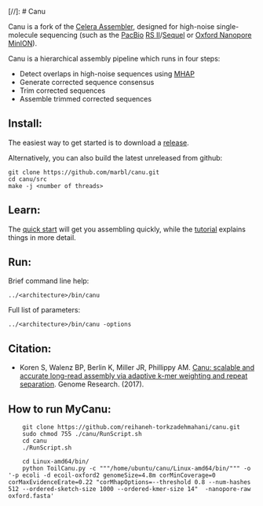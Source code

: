 [//]: # Canu

Canu is a fork of the [Celera Assembler](http://wgs-assembler.sourceforge.net/wiki/index.php?title=Main_Page), designed for high-noise single-molecule sequencing (such as the [PacBio](http://www.pacb.com) [RS II](http://www.pacb.com/products-and-services/pacbio-systems/rsii/)/[Sequel](http://www.pacb.com/products-and-services/pacbio-systems/sequel/) or [Oxford Nanopore](https://www.nanoporetech.com/) [MinION](https://nanoporetech.com/products)).

Canu is a hierarchical assembly pipeline which runs in four steps:

* Detect overlaps in high-noise sequences using [MHAP](https://github.com/marbl/MHAP)
* Generate corrected sequence consensus
* Trim corrected sequences
* Assemble trimmed corrected sequences

## Install:

The easiest way to get started is to download a [release](http://github.com/marbl/canu/releases). 

Alternatively, you can also build the latest unreleased from github:

    git clone https://github.com/marbl/canu.git
    cd canu/src
    make -j <number of threads>

## Learn:

The [quick start](http://canu.readthedocs.io/en/latest/quick-start.html) will get you assembling quickly, while the [tutorial](http://canu.readthedocs.io/en/latest/tutorial.html) explains things in more detail.

## Run:

Brief command line help:

    ../<architecture>/bin/canu

Full list of parameters:

    ../<architecture>/bin/canu -options

## Citation:
 - Koren S, Walenz BP, Berlin K, Miller JR, Phillippy AM. [Canu: scalable and accurate long-read assembly via adaptive k-mer weighting and repeat separation](https://doi.org/10.1101/gr.215087.116). Genome Research. (2017).
 
 ## How to run MyCanu:
 
        git clone https://github.com/reihaneh-torkzadehmahani/canu.git
        sudo chmod 755 ./canu/RunScript.sh
        cd canu
        ./RunScript.sh
      
        cd Linux-amd64/bin/
        python ToilCanu.py -c """/home/ubuntu/canu/Linux-amd64/bin/""" -o '-p ecoli -d ecoil-oxford2 genomeSize=4.8m corMinCoverage=0 corMaxEvidenceErate=0.22 "corMhapOptions=--threshold 0.8 --num-hashes 512 --ordered-sketch-size 1000 --ordered-kmer-size 14"  -nanopore-raw oxford.fasta'

 
 

